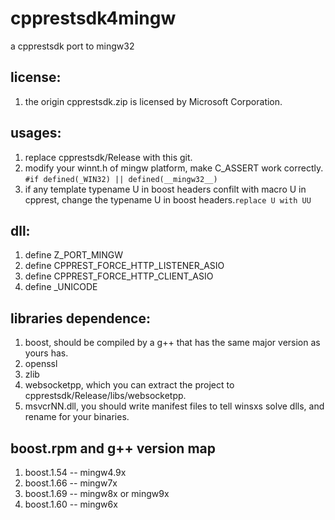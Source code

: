 # cpprestsdk4mingw
a cpprestsdk port to mingw32
## license:
1. the origin cpprestsdk.zip is licensed by Microsoft Corporation.
## usages:
1. replace cpprestsdk/Release with this git.
2. modify your winnt.h of mingw platform, make C_ASSERT work correctly. ```#if defined(_WIN32) || defined(__mingw32__)```
4. if any template typename U in boost headers confilt with macro U in cpprest, change the typename U in boost headers.```replace U with UU```
## dll:
1. define Z_PORT_MINGW
2. define CPPREST_FORCE_HTTP_LISTENER_ASIO
3. define CPPREST_FORCE_HTTP_CLIENT_ASIO
4. define \_UNICODE
## libraries dependence:
1. boost, should be compiled by a g++ that has the same major version as yours has.
2. openssl
3. zlib
4. websocketpp, which you can extract the project to cpprestsdk/Release/libs/websocketpp.
5. msvcrNN.dll, you should write manifest files to tell winsxs solve dlls, and rename for your binaries.
## boost.rpm and g++ version map
1. boost.1.54 -- mingw4.9x
2. boost.1.66 -- mingw7x
3. boost.1.69 -- mingw8x or mingw9x
4. boost.1.60 -- mingw6x
